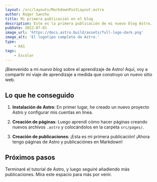 ```yaml
---
layout: /src/layouts/MarkdownPostLayout.astro
author: Roger Sancho
title: Mi primera publicación en el blog
description: Este es la primera publicación de mi nuevo blog Astro.
pubDate: 2022-07-01
image_url: 'https://docs.astro.build/assets/full-logo-dark.png'
image_alt: 'El logotipo completo de Astro.'
type:
    - KA1
tags:
    - Escolar
---
```


¡Bienvenido a mi _nuevo blog_ sobre el aprendizaje de Astro! Aquí, voy a compartir mi viaje de aprendizaje a medida que construyo un nuevo sitio web.

## Lo que he conseguido

1. **Instalación de Astro**: En primer lugar, he creado un nuevo proyecto Astro y configurar mis cuentas en línea.

2. **Creación de páginas**: Luego aprendí cómo hacer páginas creando nuevos archivos `.astro` y colocándolos en la carpeta `src/pages/`.

3. **Creación de publicaciones**: ¡Esta es mi primera publicación! ¡Ahora tengo páginas de Astro y publicaciónes en Markdown!

## Próximos pasos

Terminaré el tutorial de Astro, y luego seguiré añadiendo más publicaciones. Mira este espacio para más por venir.